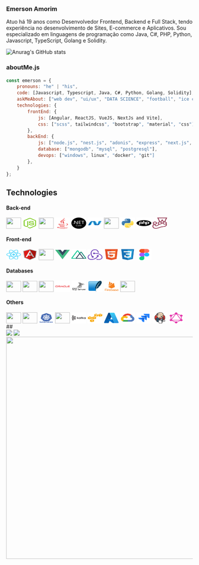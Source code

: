 ### Emerson Amorim

Atuo há 19 anos como Desenvolvedor Frontend, Backend e Full Stack, tendo experiência no desenvolvimento de Sites, E-commerce e Aplicativos. Sou especializado em linguagens de programação como Java, C#, PHP, Python, Javascript, TypeScript, Golang e Solidity.

![Anurag's GitHub stats](https://github-readme-stats.vercel.app/api/top-langs/?username=emersonamorim-dev)

### aboutMe.js
```javascript
const emerson = {
    pronouns: "he" | "his",
    code: [Javascript, Typescript, Java, C#, Python, Golang, Solidity],
    askMeAbout: ["web dev", "ui/ux", "DATA SCIENCE", "football", "ice cream", "barbecue"],
    technologies: {
        frontEnd: {
            js: [Angular, ReactJS, VueJS, NextJs and Vite],
            css: ["scss", tailwindcss", "bootstrap", "material", "css"]
        },
        backEnd: {
            js: ["node.js", "nest.js", "adonis", "express", "next.js", "java", "golang", "python", "graphql"],
            database: ["mongodb", "mysql", "postgresql"],
            devops: ["windows", linux", "docker", "git"]
        },
    }
};
```

## Technologies
#### Back-end
<div style="display: inline_block">
<img align="center" height="30" width="40" src="https://cdn.jsdelivr.net/gh/devicons/devicon/icons/typescript/typescript-plain.svg" />
<img align="center" alt="Emerson-Node" height="30" width="40" src="https://raw.githubusercontent.com/devicons/devicon/master/icons/nodejs/nodejs-plain.svg">
<img align="center" height="30" width="40" src="https://cdn.jsdelivr.net/gh/devicons/devicon/icons/nestjs/nestjs-plain.svg" />          
<img align="center" alt="Emerson-Js" height="30" width="40" src="https://raw.githubusercontent.com/devicons/devicon/master/icons/java/java-plain.svg">
<img align="center" alt="Emerson-Js" height="30" width="40" src="https://github.com/devicons/devicon/blob/v2.15.1/icons/dotnetcore/dotnetcore-plain.svg">
<img align="center" alt="Emerson-Js" height="30" width="40" src="https://github.com/devicons/devicon/blob/v2.15.1/icons/dot-net/dot-net-original.svg">
<img align="center" height="30" width="40"  src="https://cdn.jsdelivr.net/gh/devicons/devicon/icons/spring/spring-original.svg" />
<img align="center" height="30" width="40"  src="https://github.com/devicons/devicon/blob/v2.15.1/icons/python/python-original.svg" />
<img align="center" height="30" width="40"  src="https://github.com/devicons/devicon/blob/v2.15.1/icons/php/php-plain.svg" />
<img align="center" height="30" width="40"  src="https://github.com/devicons/devicon/blob/v2.15.1/icons/jest/jest-plain.svg" />

          

#### Front-end
 <img align="center" alt="Emerson-React" height="30" width="40" src="https://raw.githubusercontent.com/devicons/devicon/master/icons/react/react-original.svg">
 <img align="center" alt="Emerson-Angular" height="30" width="40" src="https://github.com/devicons/devicon/blob/v2.15.1/icons/angularjs/angularjs-original.svg">
 <img align="center" height="30" width="40" src="https://cdn.jsdelivr.net/gh/devicons/devicon/icons/nextjs/nextjs-line.svg" />
 <img align="center" height="30" width="40" src="https://github.com/devicons/devicon/blob/v2.15.1/icons/vuejs/vuejs-original.svg" />
 <img align="center" height="30" width="40" src="https://github.com/devicons/devicon/blob/v2.15.1/icons/nuxtjs/nuxtjs-original.svg" />
 <img align="center" alt="Emerson-HTML" height="30" width="40" src="https://github.com/devicons/devicon/blob/v2.15.1/icons/redux/redux-original.svg">
 <img align="center" alt="Emerson-HTML" height="30" width="40" src="https://raw.githubusercontent.com/devicons/devicon/master/icons/html5/html5-original.svg">
 <img align="center" alt="Emerson-CSS" height="30" width="40" src="https://raw.githubusercontent.com/devicons/devicon/master/icons/css3/css3-original.svg">
 <img align="center" alt="Emerson-HTML" height="30" width="40" src="https://github.com/devicons/devicon/blob/v2.15.1/icons/figma/figma-original.svg">


#### Databases
<img align="center" height="30" width="40"  src="https://cdn.jsdelivr.net/gh/devicons/devicon/icons/mysql/mysql-original.svg" />
<img align="center" height="30" width="40" src="https://cdn.jsdelivr.net/gh/devicons/devicon/icons/postgresql/postgresql-plain.svg" />
<img align="center" height="30" width="40"  src="https://cdn.jsdelivr.net/gh/devicons/devicon/icons/mongodb/mongodb-original.svg" />
<img align="center" height="30" width="40"  src="https://github.com/devicons/devicon/blob/v2.15.1/icons/oracle/oracle-original.svg" />
<img align="center" height="30" width="40"  src="https://github.com/devicons/devicon/blob/v2.15.1/icons/microsoftsqlserver/microsoftsqlserver-plain-wordmark.svg" />
<img align="center" height="30" width="40"  src="https://github.com/devicons/devicon/blob/v2.15.1/icons/sqlite/sqlite-original.svg" />
<img align="center" height="30" width="40"  src="https://github.com/devicons/devicon/blob/v2.15.1/icons/firebase/firebase-plain-wordmark.svg" />
<img align="center" height="30" width="40"  src="https://cdn.jsdelivr.net/gh/devicons/devicon/icons/redis/redis-plain.svg" />
 

#### Others
<img align="center" height="30" width="40" src="https://cdn.jsdelivr.net/gh/devicons/devicon/icons/heroku/heroku-original.svg" />
<img align="center" height="30" width="40"  src="https://cdn.jsdelivr.net/gh/devicons/devicon/icons/docker/docker-plain.svg" />
<img align="center" height="30" width="40"  src="https://github.com/devicons/devicon/blob/v2.15.1/icons/kubernetes/kubernetes-plain-wordmark.svg" /> 
<img align="center" height="30" width="40"  src="https://cdn.jsdelivr.net/gh/devicons/devicon/icons/git/git-original.svg" />
<img align="center" height="30" width="40"  src="https://github.com/devicons/devicon/blob/v2.15.1/icons/apachekafka/apachekafka-original-wordmark.svg" />
<img align="center" height="30" width="40"  src="https://github.com/devicons/devicon/blob/v2.15.1/icons/amazonwebservices/amazonwebservices-original.svg" />
<img align="center" height="30" width="40"  src="https://github.com/devicons/devicon/blob/v2.15.1/icons/azure/azure-original.svg" />
<img align="center" height="30" width="40"  src="https://github.com/devicons/devicon/blob/v2.15.1/icons/googlecloud/googlecloud-original.svg" />
<img align="center" height="30" width="40"  src="https://github.com/devicons/devicon/blob/v2.15.1/icons/jira/jira-original.svg" />
<img align="center" height="30" width="40"  src="https://github.com/devicons/devicon/blob/v2.15.1/icons/jenkins/jenkins-original.svg" />
<img align="center" height="30" width="40"  src="https://github.com/devicons/devicon/blob/v2.15.1/icons/graphql/graphql-plain.svg" />
 
 
</div> 
 ## 
 
<div> 
  <a href = "mailto:emerson_tecno@hotmail.com"><img src="https://img.shields.io/badge/-Hotmail-%23333?style=for-the-badge&logo=hotmail&logoColor=white" target="_blank"></a>
  <a href="https://www.linkedin.com/in/emerson-amorim-dev/" target="_blank"><img src="https://img.shields.io/badge/-LinkedIn-%230077B5?style=for-the-badge&logo=linkedin&logoColor=white" target="_blank"></a> 
 
</div>


<img align="center" height="600" width="800"  src="https://github.com/emersonamorim-dev/emersonamorim-dev/blob/main/image_processing20200702-24886-aehqc5.gif" />
 

